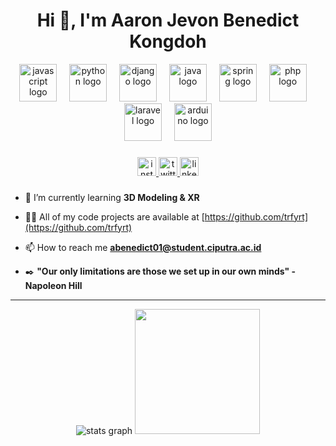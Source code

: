 <h1 align="center">Hi 👋, I'm Aaron Jevon Benedict Kongdoh</h1>

<div align="center">
  <img src="https://skillicons.dev/icons?i=js" height="60" alt="javascript logo"  />
  <img width="12" />
  <img src="https://skillicons.dev/icons?i=py" height="60" alt="python logo"  />
  <img width="12" />
  <img src="https://skillicons.dev/icons?i=django" height="60" alt="django logo"  />
  <img width="12" />
  <img src="https://skillicons.dev/icons?i=java" height="60" alt="java logo"  />
  <img width="12" />
  <img src="https://skillicons.dev/icons?i=spring" height="60" alt="spring logo"  />
  <img width="12" />
  <img src="https://skillicons.dev/icons?i=php" height="60" alt="php logo"  />
  <img width="12" />
  <img src="https://skillicons.dev/icons?i=laravel" height="60" alt="laravel logo"  />
  <img width="12" />
  <img src="https://skillicons.dev/icons?i=arduino" height="60" alt="arduino logo"  />
</div>

###
<div align="center">
  <a href="https://www.instagram.com/aaronjevon06" target="_blank">
    <img src="https://img.shields.io/static/v1?message=Instagram&logo=instagram&label=&color=E4405F&logoColor=white&labelColor=&style=for-the-badge" height="30" alt="instagram logo"  />
  </a>
  <a href="https://x.com/florist_yrt" target="_blank">
    <img src="https://img.shields.io/static/v1?message=Twitter&logo=twitter&label=&color=1DA1F2&logoColor=white&labelColor=&style=for-the-badge" height="30" alt="twitter logo"  />
  </a>
  <a href="https://linkedin.com/in/aaronkongdoh" target="_blank">
    <img src="https://img.shields.io/static/v1?message=LinkedIn&logo=linkedin&label=&color=0077B5&logoColor=white&labelColor=&style=for-the-badge" height="30" alt="linkedin logo"  />
  </a>
</div>

###

- 🌱 I’m currently learning **3D Modeling & XR**

- 👨‍💻 All of my code projects are available at [https://github.com/trfyrt](https://github.com/trfyrt)

- 📫 How to reach me **abenedict01@student.ciputra.ac.id**

- ✒️ **"Our only limitations are those we set up in our own minds" -Napoleon Hill**

---

<div align="center">
  <img src="https://github-readme-stats.vercel.app/api?username=trfyrt&hide_title=false&hide_rank=false&show_icons=true&include_all_commits=true&count_private=true&disable_animations=false&theme=tokyonight&locale=en&hide_border=false" alt="stats graph"  />
  <img src="https://media1.tenor.com/m/F7GNjURWISkAAAAC/fakta.gif" width="200" />
</div>



